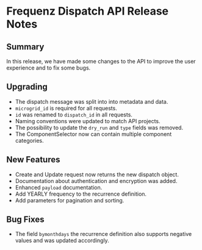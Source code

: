 # Frequenz Dispatch API Release Notes

## Summary

In this release, we have made some changes to the API to improve the user experience and to fix some bugs.

## Upgrading

* The dispatch message was split into into metadata and data.
* `microgrid_id` is required for all requests.
* `id` was renamed to `dispatch_id` in all requests.
* Naming conventions were updated to match API projects.
* The possibility to update the `dry_run` and `type` fields was removed.
* The ComponentSelector now can contain multiple component categories.

## New Features

* Create and Update request now returns the new dispatch object.
* Documentation about authentication and encryption was added.
* Enhanced `payload` documentation.
* Add YEARLY frequency to the recurrence definition.
* Add parameters for pagination and sorting.

## Bug Fixes

* The field `bymonthdays` the recurrence definition also supports negative values and was updated accordingly.
